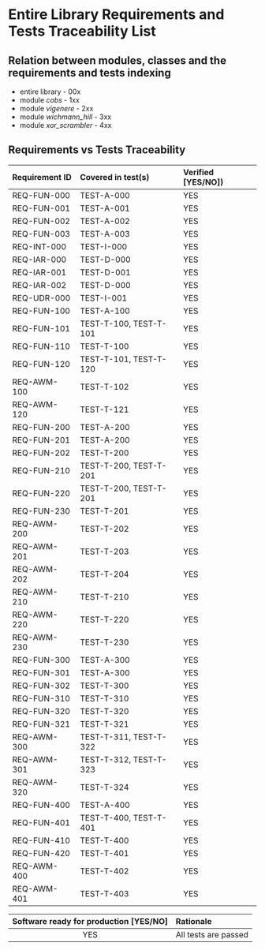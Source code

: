 # Entire Library Requirements and Tests Traceability List

## Relation between modules, classes and the requirements and tests indexing

* entire library - 00x
* module *cobs* - 1xx
* module *vigenere* - 2xx
* module *wichmann_hill* - 3xx
* module *xor_scrambler* - 4xx

## Requirements vs Tests Traceability

| **Requirement ID** | **Covered in test(s)** | **Verified \[YES/NO\]**) |
| :----------------- | :--------------------- | :----------------------- |
| REQ-FUN-000        | TEST-A-000             | YES                      |
| REQ-FUN-001        | TEST-A-001             | YES                      |
| REQ-FUN-002        | TEST-A-002             | YES                      |
| REQ-FUN-003        | TEST-A-003             | YES                      |
| REQ-INT-000        | TEST-I-000             | YES                      |
| REQ-IAR-000        | TEST-D-000             | YES                      |
| REQ-IAR-001        | TEST-D-001             | YES                      |
| REQ-IAR-002        | TEST-D-000             | YES                      |
| REQ-UDR-000        | TEST-I-001             | YES                      |
| REQ-FUN-100        | TEST-A-100             | YES                      |
| REQ-FUN-101        | TEST-T-100, TEST-T-101 | YES                      |
| REQ-FUN-110        | TEST-T-100             | YES                      |
| REQ-FUN-120        | TEST-T-101, TEST-T-120 | YES                      |
| REQ-AWM-100        | TEST-T-102             | YES                      |
| REQ-AWM-120        | TEST-T-121             | YES                      |
| REQ-FUN-200        | TEST-A-200             | YES                      |
| REQ-FUN-201        | TEST-A-200             | YES                      |
| REQ-FUN-202        | TEST-T-200             | YES                      |
| REQ-FUN-210        | TEST-T-200, TEST-T-201 | YES                      |
| REQ-FUN-220        | TEST-T-200, TEST-T-201 | YES                      |
| REQ-FUN-230        | TEST-T-201             | YES                      |
| REQ-AWM-200        | TEST-T-202             | YES                      |
| REQ-AWM-201        | TEST-T-203             | YES                      |
| REQ-AWM-202        | TEST-T-204             | YES                      |
| REQ-AWM-210        | TEST-T-210             | YES                      |
| REQ-AWM-220        | TEST-T-220             | YES                      |
| REQ-AWM-230        | TEST-T-230             | YES                      |
| REQ-FUN-300        | TEST-A-300             | YES                      |
| REQ-FUN-301        | TEST-A-300             | YES                      |
| REQ-FUN-302        | TEST-T-300             | YES                      |
| REQ-FUN-310        | TEST-T-310             | YES                      |
| REQ-FUN-320        | TEST-T-320             | YES                      |
| REQ-FUN-321        | TEST-T-321             | YES                      |
| REQ-AWM-300        | TEST-T-311, TEST-T-322 | YES                      |
| REQ-AWM-301        | TEST-T-312, TEST-T-323 | YES                      |
| REQ-AWM-320        | TEST-T-324             | YES                      |
| REQ-FUN-400        | TEST-A-400             | YES                      |
| REQ-FUN-401        | TEST-T-400, TEST-T-401 | YES                      |
| REQ-FUN-410        | TEST-T-400             | YES                      |
| REQ-FUN-420        | TEST-T-401             | YES                      |
| REQ-AWM-400        | TEST-T-402             | YES                      |
| REQ-AWM-401        | TEST-T-403             | YES                      |

| **Software ready for production \[YES/NO\]** | **Rationale**        |
| :------------------------------------------: | :------------------- |
| YES                                          | All tests are passed |
